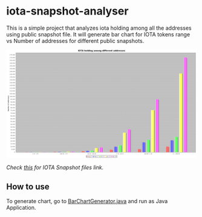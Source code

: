 # iota-snapshot-analyser

This is a simple project that analyzes iota holding among all the addresses using public snapshot file. It will generate bar chart for IOTA tokens range vs Number of addresses for different public snapshots.


![ota-distribution](https://github.com/devender-yadav/iota-snapshot-analyser/blob/master/src/test/resources/iota-distribution.png)


_Check [this](https://gist.github.com/devender-yadav/c55dfe55c25e0980d9f0cd95478f792e) for IOTA Snapshot files link._


## How to use

To generate chart, go to [BarChartGenerator.java](https://github.com/devender-yadav/iota-snapshot-analyser/blob/master/src/main/java/com/dev/iota/chart/BarChartGenerator.java) and run as Java Application.

